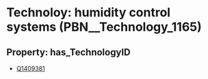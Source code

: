 # Technoloy: __humidity control systems__ (PBN__Technology_1165)

## Property: has_TechnologyID

* [Q1409381](Q1409381)

